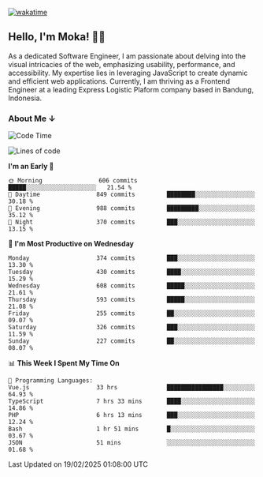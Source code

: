 [![wakatime](https://wakatime.com/badge/user/af9abd23-dba3-4dbe-973c-b045a9417a55.svg?style=social)](https://wakatime.com/@af9abd23-dba3-4dbe-973c-b045a9417a55)
## Hello, I'm Moka! 👋🏼


As a dedicated Software Engineer, I am passionate about delving into the visual intricacies of the web, emphasizing usability, performance, and accessibility. My expertise lies in leveraging JavaScript to create dynamic and efficient web applications. Currently, I am thriving as a Frontend Engineer at a leading Express Logistic Plaform company based in Bandung, Indonesia.

### About Me ↓

<!--START_SECTION:waka-->
![Code Time](http://img.shields.io/badge/Code%20Time-11%2C693%20hrs%204%20mins-blue)

![Lines of code](https://img.shields.io/badge/From%20Hello%20World%20I%27ve%20Written-4.2%20million%20lines%20of%20code-blue)

**I'm an Early 🐤** 

```text
🌞 Morning                606 commits         █████░░░░░░░░░░░░░░░░░░░░   21.54 % 
🌆 Daytime                849 commits         ████████░░░░░░░░░░░░░░░░░   30.18 % 
🌃 Evening                988 commits         █████████░░░░░░░░░░░░░░░░   35.12 % 
🌙 Night                  370 commits         ███░░░░░░░░░░░░░░░░░░░░░░   13.15 % 
```
📅 **I'm Most Productive on Wednesday** 

```text
Monday                   374 commits         ███░░░░░░░░░░░░░░░░░░░░░░   13.30 % 
Tuesday                  430 commits         ████░░░░░░░░░░░░░░░░░░░░░   15.29 % 
Wednesday                608 commits         █████░░░░░░░░░░░░░░░░░░░░   21.61 % 
Thursday                 593 commits         █████░░░░░░░░░░░░░░░░░░░░   21.08 % 
Friday                   255 commits         ██░░░░░░░░░░░░░░░░░░░░░░░   09.07 % 
Saturday                 326 commits         ███░░░░░░░░░░░░░░░░░░░░░░   11.59 % 
Sunday                   227 commits         ██░░░░░░░░░░░░░░░░░░░░░░░   08.07 % 
```


📊 **This Week I Spent My Time On** 

```text
💬 Programming Languages: 
Vue.js                   33 hrs              ████████████████░░░░░░░░░   64.93 % 
TypeScript               7 hrs 33 mins       ████░░░░░░░░░░░░░░░░░░░░░   14.86 % 
PHP                      6 hrs 13 mins       ███░░░░░░░░░░░░░░░░░░░░░░   12.24 % 
Bash                     1 hr 51 mins        █░░░░░░░░░░░░░░░░░░░░░░░░   03.67 % 
JSON                     51 mins             ░░░░░░░░░░░░░░░░░░░░░░░░░   01.68 % 
```


 Last Updated on 19/02/2025 01:08:00 UTC
<!--END_SECTION:waka-->
